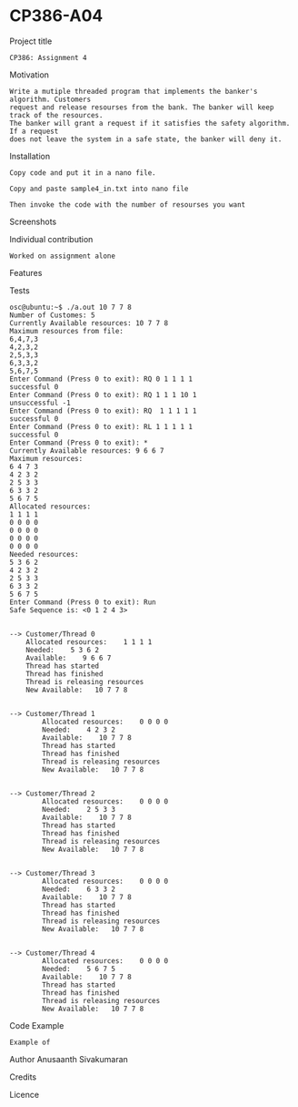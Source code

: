 # CP386-A04

Project title

	CP386: Assignment 4

Motivation

	Write a mutiple threaded program that implements the banker's algorithm. Customers 
	request and release resourses from the bank. The banker will keep track of the resources.
	The banker will grant a request if it satisfies the safety algorithm. If a request
	does not leave the system in a safe state, the banker will deny it.

Installation

	Copy code and put it in a nano file.

	Copy and paste sample4_in.txt into nano file

	Then invoke the code with the number of resourses you want



Screenshots
	


Individual contribution

	Worked on assignment alone 



Features 

Tests 

	osc@ubuntu:~$ ./a.out 10 7 7 8
	Number of Customes: 5
	Currently Available resources: 10 7 7 8	
	Maximum resources from file: 
	6,4,7,3
	4,2,3,2
	2,5,3,3
	6,3,3,2
	5,6,7,5
	Enter Command (Press 0 to exit): RQ 0 1 1 1 1
	successful 0
	Enter Command (Press 0 to exit): RQ 1 1 1 10 1
	unsuccessful -1
	Enter Command (Press 0 to exit): RQ  1 1 1 1 1
	successful 0
	Enter Command (Press 0 to exit): RL 1 1 1 1 1
	successful 0
	Enter Command (Press 0 to exit): *
	Currently Available resources: 9 6 6 7
	Maximum resources: 
	6 4 7 3 
	4 2 3 2 
	2 5 3 3 
	6 3 3 2 
	5 6 7 5 
	Allocated resources: 
	1 1 1 1 
	0 0 0 0 
	0 0 0 0 
	0 0 0 0 
	0 0 0 0 
	Needed resources: 
	5 3 6 2 
	4 2 3 2 
	2 5 3 3 
	6 3 3 2 
	5 6 7 5 
	Enter Command (Press 0 to exit): Run
	Safe Sequence is: <0 1 2 4 3>


	--> Customer/Thread 0
        Allocated resources:    1 1 1 1
        Needed:    5 3 6 2
        Available:    9 6 6 7
        Thread has started
        Thread has finished
        Thread is releasing resources
        New Available:   10 7 7 8


	--> Customer/Thread 1
        	Allocated resources:    0 0 0 0
        	Needed:    4 2 3 2
        	Available:    10 7 7 8
        	Thread has started
        	Thread has finished
        	Thread is releasing resources
        	New Available:   10 7 7 8


	--> Customer/Thread 2
        	Allocated resources:    0 0 0 0
        	Needed:    2 5 3 3
        	Available:    10 7 7 8
        	Thread has started
        	Thread has finished
        	Thread is releasing resources
        	New Available:   10 7 7 8


	--> Customer/Thread 3
        	Allocated resources:    0 0 0 0
        	Needed:    6 3 3 2
        	Available:    10 7 7 8
        	Thread has started
        	Thread has finished
        	Thread is releasing resources
        	New Available:   10 7 7 8


	--> Customer/Thread 4
        	Allocated resources:    0 0 0 0
       	 	Needed:    5 6 7 5
        	Available:    10 7 7 8
        	Thread has started
        	Thread has finished
        	Thread is releasing resources
        	New Available:   10 7 7 8

Code Example
	
	Example of 
Author
	Anusaanth Sivakumaran 

Credits

Licence
